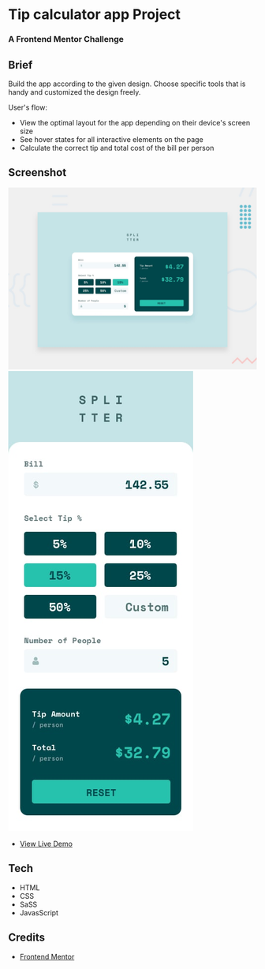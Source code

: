 # Tip calculator app Project
### A Frontend Mentor Challenge


## Brief
Build the app according to the given design. Choose specific tools that is handy and customized the design freely.

User's flow:
- View the optimal layout for the app depending on their device's screen size
- See hover states for all interactive elements on the page
- Calculate the correct tip and total cost of the bill per person


## Screenshot

![TipCalculator](desktop-preview.jpg)
![TipCalculator](mobile-design.jpg)


- [View Live Demo](https://riocantre.github.io/tip-calculator-app/)

## Tech

- HTML
- CSS
- SaSS
- JavasScript

## Credits

- [Frontend Mentor](https://www.frontendmentor.io/challenges/tip-calculator-app-ugJNGbJUX)



